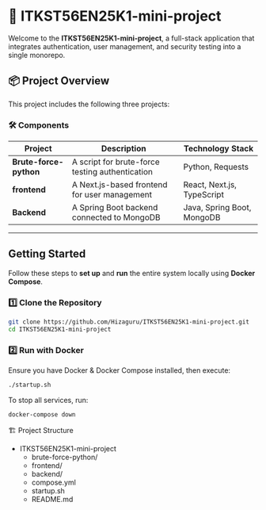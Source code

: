 # 🚀 ITKST56EN25K1-mini-project

Welcome to the **ITKST56EN25K1-mini-project**, a full-stack application that integrates authentication, user management, and security testing into a single monorepo.

## 📦 **Project Overview**

This project includes the following three projects:

### 🛠️ **Components**

| Project                | Description                                     | Technology Stack           |
| ---------------------- | ----------------------------------------------- | -------------------------- |
| **Brute-force-python** | A script for brute-force testing authentication | Python, Requests           |
| **frontend**           | A Next.js-based frontend for user management    | React, Next.js, TypeScript |
| **Backend**            | A Spring Boot backend connected to MongoDB      | Java, Spring Boot, MongoDB |

---

## **Getting Started**

Follow these steps to **set up** and **run** the entire system locally using **Docker Compose**.

### **1️⃣ Clone the Repository**

```sh
git clone https://github.com/Hizaguru/ITKST56EN25K1-mini-project.git
cd ITKST56EN25K1-mini-project
```

### **2️⃣ Run with Docker**

Ensure you have Docker & Docker Compose installed, then execute:

```sh
./startup.sh
```

To stop all services, run:

```sh
docker-compose down
```

🏗️ Project Structure

- ITKST56EN25K1-mini-project
  - brute-force-python/
  - frontend/
  - backend/
  - compose.yml
  - startup.sh
  - README.md
